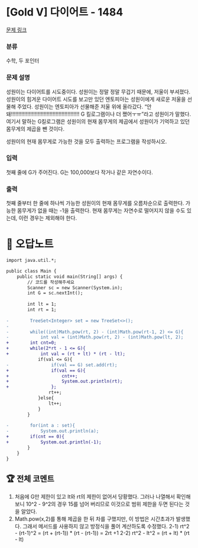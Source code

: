 # [Gold V] 다이어트 - 1484 

[문제 링크](https://www.acmicpc.net/problem/1484) 

### 분류

수학, 두 포인터

### 문제 설명

<p>성원이는 다이어트를 시도중이다. 성원이는 정말 정말 무겁기 때문에, 저울이 부셔졌다. 성원이의 힘겨운 다이어트 시도를 보고만 있던 엔토피아는 성원이에게 새로운 저울을 선물해 주었다. 성원이는 엔토피아가 선물해준 저울 위에 올라갔다. “안돼!!!!!!!!!!!!!!!!!!!!!!!!!!!!!!!!!!!!!!!!!!!!!! G 킬로그램이나 더 쪘어ㅜㅠ”라고 성원이가 말했다. 여기서 말하는 G킬로그램은 성원이의 현재 몸무게의 제곱에서 성원이가 기억하고 있던 몸무게의 제곱을 뺀 것이다.</p>

<p>성원이의 현재 몸무게로 가능한 것을 모두 출력하는 프로그램을 작성하시오.</p>

### 입력 

 <p>첫째 줄에 G가 주어진다. G는 100,000보다 작거나 같은 자연수이다.</p>

### 출력 

 <p>첫째 줄부터 한 줄에 하나씩 가능한 성원이의 현재 몸무게를 오름차순으로 출력한다. 가능한 몸무게가 없을 때는 -1을 출력한다. 현재 몸무게는 자연수로 떨어지지 않을 수도 있는데, 이런 경우는 제외해야 한다.</p>



#  🚀  오답노트 

```diff
import java.util.*;

public class Main {
    public static void main(String[] args) {
        // 코드를 작성해주세요
        Scanner sc = new Scanner(System.in);
        int G = sc.nextInt();
        
        int lt = 1;
        int rt = 1;
        
-        TreeSet<Integer> set = new TreeSet<>();
-        
-        while((int)Math.pow(rt, 2) - (int)Math.pow(rt-1, 2) <= G){
-            int val = (int)Math.pow(rt, 2) - (int)Math.pow(lt, 2);
+        int cnt=0;
+        while(2*rt - 1 <= G){
+            int val = (rt + lt) * (rt - lt);
            if(val <= G){
-                if(val == G) set.add(rt);
+                if(val == G){
+                    cnt++;
+                    System.out.println(rt);
+                };
                rt++;
            }else{
                lt++;
            }
        }
        
-        for(int a : set){
-            System.out.println(a);
+        if(cnt == 0){
+            System.out.println(-1);
        }
    }
}

```


 ## 🏆 전체 코멘트 

1. 처음에 G만 제한이 있고 lt와 rt의 제한이 없어서 당황했다. 그러나 나열해서 확인해보니 10^2 - 9^2의 경우 15를 넘어 버리므로 이것으로 범위 제한을 두면 된다는 것을 알았다.
2. Math.pow(x,2)를 통해 제곱을 한 뒤 차를 구했지만, 이 방법은 시간초과가 발생했다. 그래서 메서드를 사용하지 않고 방정식을 풀어 계산하도록 수정했다.
2-1) rt^2 - (rt-1)^2 = (rt + (rt-1)) * (rt - (rt-1)) = 2rt +1
2-2) rt^2 - lt^2 = (rt + lt) * (rt - lt)